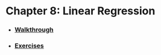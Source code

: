 # Chapter 8: Linear Regression

* ### [Walkthrough](https://github.com/RiccardoMPesce/OpenIntro-Statistics-Excercises/tree/main/chapter8/chapter8_walkthrough.ipynb)
* ### [Exercises](https://github.com/RiccardoMPesce/OpenIntro-Statistics-Excercises/tree/main/chapter8/chapter8_exercises.ipynb)